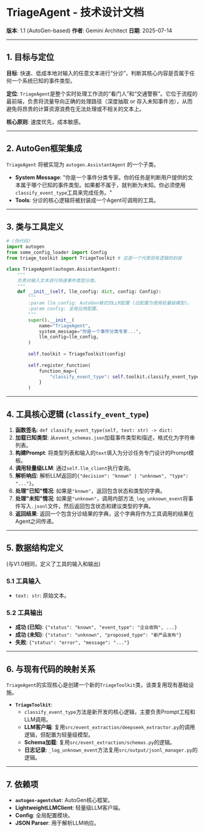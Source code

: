 # TriageAgent - 技术设计文档

**版本**: 1.1 (AutoGen-based)
**作者**: Gemini Architect
**日期**: 2025-07-14

---

## 1. 目标与定位

**目标**: 快速、低成本地对输入的任意文本进行“分诊”，判断其核心内容是否属于任何一个系统已知的事件类型。

**定位**: `TriageAgent`是整个实时处理工作流的“看门人”和“交通警察”。它位于流程的最前端，负责将流量导向正确的处理路径（深度抽取 or 存入未知事件池），从而避免将昂贵的计算资源浪费在无法处理或不相关的文本上。

**核心原则**: 速度优先，成本敏感。

---

## 2. AutoGen框架集成

`TriageAgent` 将被实现为 `autogen.AssistantAgent` 的一个子类。

- **System Message**: "你是一个事件分类专家。你的任务是判断用户提供的文本属于哪个已知的事件类型。如果都不属于，就判断为未知。你必须使用`classify_event_type`工具来完成任务。"
- **Tools**: 分诊的核心逻辑将被封装成一个Agent可调用的工具。

---

## 3. 类与工具定义

```python
# (伪代码)
import autogen
from some_config_loader import Config
from triage_toolkit import TriageToolkit # 这是一个代表现有逻辑的封装

class TriageAgent(autogen.AssistantAgent):
    """
    负责对输入文本进行快速事件类型分类。
    """
    def __init__(self, llm_config: dict, config: Config):
        """
        :param llm_config: AutoGen格式的LLM配置 (应配置为使用轻量级模型)。
        :param config: 全局应用配置。
        """
        super().__init__(
            name="TriageAgent",
            system_message="你是一个事件分类专家...",
            llm_config=llm_config,
        )
        
        self.toolkit = TriageToolkit(config)
        
        self.register_function(
            function_map={
                "classify_event_type": self.toolkit.classify_event_type
            }
        )
```

---

## 4. 工具核心逻辑 (`classify_event_type`)

1.  **函数签名**: `def classify_event_type(self, text: str) -> dict:`
2.  **加载已知类型**: 从`event_schemas.json`加载事件类型和描述，格式化为字符串列表。
3.  **构建Prompt**: 将类型列表和输入的`text`填入为分诊任务专门设计的Prompt模板。
4.  **调用轻量级LLM**: 通过`self.llm_client`执行查询。
5.  **解析响应**: 解析LLM返回的`{"decision": "known" | "unknown", "type": "..."}`。
6.  **处理"已知"情况**: 如果是`"known"`，返回包含状态和类型的字典。
7.  **处理"未知"情况**: 如果是`"unknown"`，调用内部方法`_log_unknown_event`将事件写入`.jsonl`文件，然后返回包含状态和建议类型的字典。
8.  **返回结果**: 返回一个包含分诊结果的字典，这个字典将作为工具调用的结果在Agent之间传递。

---

## 5. 数据结构定义

(与V1.0相同，定义了工具的输入和输出)

### 5.1 工具输入
- `text: str`: 原始文本。

### 5.2 工具输出
- **成功 (已知)**: `{"status": "known", "event_type": "企业收购", ...}`
- **成功 (未知)**: `{"status": "unknown", "proposed_type": "新产品发布"}`
- **失败**: `{"status": "error", "message": "..."}`

---

## 6. 与现有代码的映射关系

`TriageAgent`的实现核心是创建一个新的`TriageToolkit`类，该类复用现有基础设施。

- **`TriageToolkit`**:
    - `classify_event_type`方法是新开发的核心逻辑，主要负责Prompt工程和LLM调用。
    - **LLM客户端**: 复用`src/event_extraction/deepseek_extractor.py`的调用逻辑，但配置为轻量级模型。
    - **Schema加载**: 复用`src/event_extraction/schemas.py`的逻辑。
    - **日志记录**: `_log_unknown_event`方法复用`src/output/jsonl_manager.py`的逻辑。

---

## 7. 依赖项

- **`autogen-agentchat`**: AutoGen核心框架。
- **LightweightLLMClient**: 轻量级LLM客户端。
- **Config**: 全局配置模块。
- **JSON Parser**: 用于解析LLM响应。
